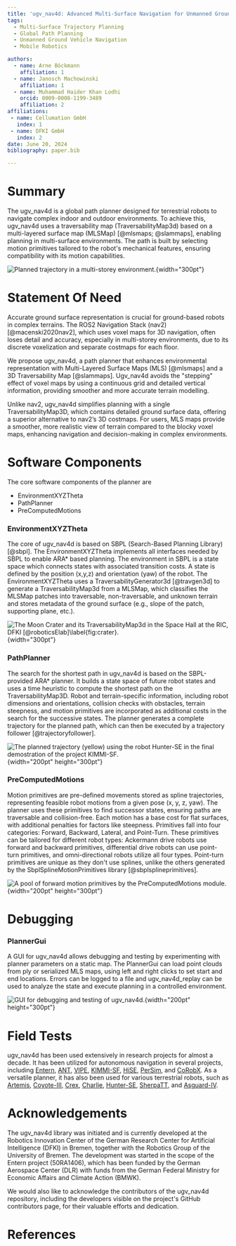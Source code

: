 ```yaml
---
title: 'ugv_nav4d: Advanced Multi-Surface Navigation for Unmanned Ground Vehicles Using 4D Path Planning Techniques'
tags:
  - Multi-Surface Trajectory Planning
  - Global Path Planning
  - Unmanned Ground Vehicle Navigation
  - Mobile Robotics

authors:
  - name: Arne Böckmann
    affiliation: 1
  - name: Janosch Machowinski
    affiliation: 1
  - name: Muhammad Haider Khan Lodhi
    orcid: 0009-0008-1199-3489
    affiliation: 2
affiliations:
 - name: Cellumation GmbH
   index: 1
 - name: DFKI GmbH
   index: 2
date: June 20, 2024
bibliography: paper.bib

---
```


# Summary

The ugv_nav4d is a global path planner designed for terrestrial robots to navigate complex indoor and outdoor environments. To achieve this, ugv_nav4d uses a traversability map (TraversabilityMap3d) based on a multi-layered surface map (MLSMap) [@mlsmaps; @slammaps], enabling planning in multi-surface environments. The path is built by selecting motion primitives tailored to the robot's mechanical features, ensuring compatibility with its motion capabilities.

![Planned trajectory in a multi-storey environment.](figures/parking_deck.png){width="300pt"}

# Statement Of Need
Accurate ground surface representation is crucial for ground-based robots in complex terrains. The ROS2 Navigation Stack (nav2) [@macenski2020nav2], which uses voxel maps for 3D navigation, often loses detail and accuracy, especially in multi-storey environments, due to its discrete voxelization and separate costmaps for each floor.

We propose ugv_nav4d, a path planner that enhances environmental representation with Multi-Layered Surface Maps (MLS) [@mlsmaps] and a 3D Traversability Map [@slammaps]. Ugv_nav4d avoids the "stepping" effect of voxel maps by using a continuous grid and detailed vertical information, providing smoother and more accurate terrain modelling.

Unlike nav2, ugv_nav4d simplifies planning with a single TraversabilityMap3D, which contains detailed ground surface data, offering a superior alternative to nav2’s 3D costmaps. For users, MLS maps provide a smoother, more realistic view of terrain compared to the blocky voxel maps, enhancing navigation and decision-making in complex environments.
 
# Software Components 
The core software components of the planner are 

- EnvironmentXYZTheta
- PathPlanner
- PreComputedMotions

### EnvironmentXYZTheta 
The core of ugv_nav4d is based on SBPL (Search-Based Planning Library) [@sbpl]. The EnvironmentXYZTheta implements all interfaces needed by SBPL to enable ARA* based planning. The environment in SBPL is a state space which connects states with associated transition costs. A state is defined by the position (x,y,z) and orientation (yaw) of the robot. The EnvironmentXYZTheta uses a TraversabilityGenerator3d [@travgen3d] to generate a TraversabilityMap3d from a MLSMap, which classifies the MLSMap patches into traversable, non-traversable, and unknown terrain and stores metadata of the ground surface (e.g., slope of the patch, supporting plane, etc.). 

![The Moon Crater and its TraversabilityMap3d in the Space Hall at the RIC, DFKI [@roboticsElab]\label{fig:crater}.](figures/trav_map_and_space_hall.png){width="300pt"}

### PathPlanner
The search for the shortest path in ugv_nav4d is based on the SBPL-provided ARA* planner. It builds a state space of future robot states and uses a time heuristic to compute the shortest path on the TraversabilityMap3D. Robot and terrain-specific information, including robot dimensions and orientations, collision checks with obstacles, terrain steepness, and motion primitives are incorporated as additional costs in the search for the successive states. The planner generates a complete trajectory for the planned path, which can then be executed by a trajectory follower [@trajectoryfollower].

![The planned trajectory (yellow) using the robot [Hunter-SE](https://robotik.dfki-bremen.de/de/forschung/robotersysteme/hunterse) in the final demostration of the project [KIMMI-SF](https://robotik.dfki-bremen.de/de/forschung/projekte/kimmi-sf).](figures/motion_planning_hunter.png){width="200pt" height="300pt"}

### PreComputedMotions  
Motion primitives are pre-defined movements stored as spline trajectories, representing feasible robot motions from a given pose (x, y, z, yaw). The planner uses these primitives to find successor states, ensuring paths are traversable and collision-free. Each motion has a base cost for flat surfaces, with additional penalties for factors like steepness. Primitives fall into four categories: Forward, Backward, Lateral, and Point-Turn. These primitives can be tailored for different robot types: Ackermann drive robots use forward and backward primitives, differential drive robots can use point-turn primitives, and omni-directional robots utilize all four types. Point-turn primitives are unique as they don't use splines, unlike the others generated by the SbplSplineMotionPrimitives library [@sbplsplineprimitives].

![A pool of forward motion primitives by the PreComputedMotions module.](figures/motion_primitives.png){width="200pt" height="300pt"}

# Debugging

### PlannerGui
A GUI for ugv_nav4d allows debugging and testing by experimenting with planner parameters on a static map. The PlannerGui can load point clouds from ply or serialized MLS maps, using left and right clicks to set start and end locations. Errors can be logged to a file and ugv_nav4d_replay can be used to analyze the state and execute planning in a controlled environment.

![GUI for debugging and testing of ugv_nav4d.](figures/debug_gui.png){width="200pt" height="300pt"}

# Field Tests
ugv_nav4d has been used extensively in research projects for almost a decade. It has been utilized for autonomous navigation in several projects, including [Entern](https://robotik.dfki-bremen.de/de/forschung/projekte/entern), [ANT](https://robotik.dfki-bremen.de/de/forschung/projekte/ant), [VIPE](https://robotik.dfki-bremen.de/de/forschung/projekte/vipe), [KIMMI-SF](https://robotik.dfki-bremen.de/de/forschung/projekte/kimmi-sf), [HiSE](https://robotik.dfki-bremen.de/de/forschung/projekte/hise), [PerSim](https://robotik.dfki-bremen.de/de/forschung/projekte/persim), and [CoRobX](https://robotik.dfki-bremen.de/de/forschung/projekte/corob-x). As a versatile planner, it has also been used for various terrestrial robots, such as [Artemis](https://robotik.dfki-bremen.de/de/forschung/robotersysteme/artemis), [Coyote-III](https://robotik.dfki-bremen.de/de/forschung/robotersysteme/coyote-iii), [Crex](https://robotik.dfki-bremen.de/de/forschung/robotersysteme/crex), [Charlie](https://robotik.dfki-bremen.de/de/forschung/robotersysteme/charlie), [Hunter-SE](https://robotik.dfki-bremen.de/de/forschung/robotersysteme/hunterse), [SherpaTT](https://robotik.dfki-bremen.de/de/forschung/robotersysteme/sherpatt), and [Asguard-IV](https://robotik.dfki-bremen.de/de/forschung/robotersysteme/asguard-iv).

# Acknowledgements 
The ugv_nav4d library was initiated and is currently developed at the Robotics Innovation Center of the German Research Center for Artificial Intelligence (DFKI) in Bremen, together with the Robotics Group of the University of Bremen. The development was started in the scope of the Entern project (50RA1406), which has been funded by the German Aerospace Center (DLR) with funds from the German Federal Ministry for Economic Affairs and Climate Action (BMWK). 

We would also like to acknowledge the contributors of the ugv_nav4d repository, including the developers visible on the project's GitHub contributors page, for their valuable efforts and dedication. 

# References